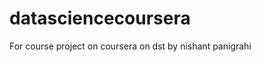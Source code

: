 datasciencecoursera
===================

For course project on coursera on dst by nishant panigrahi
